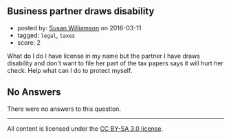 ## Business partner draws disability

- posted by: [Susan Williamson](https://stackexchange.com/users/8023209/susan-williamson) on 2016-03-11
- tagged: `legal`, `taxes`
- score: 2

<p>What do I do I have license in my name but the partner I have draws disability and don't want to file her part of the tax papers says it will hurt her check. Help what can I do to protect myself.</p>


## No Answers

There were no answers to this question.


---

All content is licensed under the [CC BY-SA 3.0 license](https://creativecommons.org/licenses/by-sa/3.0/).
